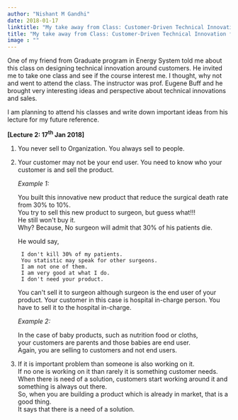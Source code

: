 ```yaml
---
author: "Nishant M Gandhi"
date: 2018-01-17
linktitle: "My take away from Class: Customer-Driven Technical Innovation for Engineers"
title: "My take away from Class: Customer-Driven Technical Innovation for Engineers"
image : ""
---
```


One of my friend from Graduate program in Energy System told me about this class on designing technical innovation around customers. 
He invited me to take one class and see if the course interest me. I thought, why not and went to attend the class. 
The instructor was prof. Eugene Buff and he brought very interesting ideas and perspective about technical innovations and sales.

I am planning to attend his classes and write down important ideas from his lecture for my future reference.

**[Lecture 2: 17<sup>th</sup> Jan 2018]**

1. You never sell to Organization. You always sell to people.

2. Your customer may not be your end user.
You need to know who your customer is and sell the product.

    *Example 1:*

    You built this innovative new product that reduce the surgical death rate from 30% to 10%. <br/>
    You try to sell this new product to surgeon, but guess what!!! <br/>
    He still won't buy it. <br/>
    Why? Because, No surgeon will admit that 30% of his patients die.<br/>
 
    He would say, 

        I don't kill 30% of my patients.
        You statistic may speak for other surgeons. 
        I am not one of them. 
        I am very good at what I do.
        I don't need your product.
 
    You can't sell it to surgeon although surgeon is the end user of your product. 
    Your customer in this case is hospital in-charge person. You have to sell it to the hospital in-charge.  

    *Example 2:*

    In the case of baby products, such as nutrition food or cloths, <br/> 
    your customers are parents and those babies are end user. <br/>
    Again, you are selling to customers and not end users.

3. If it is important problem than someone is also working on it. <br/>
   If no one is working on it than rarely it is something customer needs. <br/> 
   When there is need of a solution, customers start working around it and something is always out there. <br/>
   So, when you are building a product which is already in market, that is a good thing. <br/>
   It says that there is a need of a solution. <br/>
